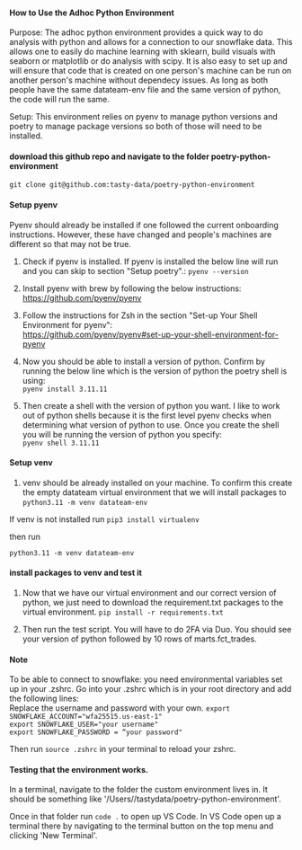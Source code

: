 #### How to Use the Adhoc Python Environment 

Purpose: The adhoc python environment provides a quick way to do analysis with python and allows for a connection to our snowflake data. This allows one to easily do machine learning with sklearn, build visuals with seaborn or matplotlib or do analysis with scipy. It is also easy to set up and will ensure that code that is created on one person's machine can be run on another person's machine without dependecy issues. As long as both people have the same datateam-env file and the same version of python, the code will run the same.

Setup: This environment relies on pyenv to manage python versions and poetry to manage package versions so both of those will need to be installed.

#### download this github repo and navigate to the folder poetry-python-environment
`git clone git@github.com:tasty-data/poetry-python-environment`


#### Setup pyenv
Pyenv should already be installed if one followed the current onboarding instructions. However, these have changed and people's machines are different so that may not be true.

1. Check if pyenv is installed. If pyenv is installed the below line will run and you can skip to section "Setup poetry".:
`pyenv --version`

2. Install pyenv with brew by following the below instructions:\
https://github.com/pyenv/pyenv

3. Follow the instructions for Zsh in the section "Set-up Your Shell Environment for pyenv":\
https://github.com/pyenv/pyenv#set-up-your-shell-environment-for-pyenv

4. Now you should be able to install a version of python. Confirm by running the below line which is the version of python the poetry shell is using:\
`pyenv install 3.11.11`

5. Then create a shell with the version of python you want. I like to work out of python shells because it is the first level pyenv checks when determining what version of python to use. Once you create the shell you will be running the version of python you specify:\
`pyenv shell 3.11.11`


#### Setup venv
1. venv should be already installed on your machine. To confirm this create the empty datateam virtual environment that we will install packages to
`python3.11 -m venv datateam-env`

If venv is not installed run 
`pip3 install virtualenv`

then run 

`python3.11 -m venv datateam-env`

#### install packages to venv and test it
1. Now that we have our virtual environment and our correct version of python, we just need to download the requirement.txt packages to the virtual environment.
`pip install -r requirements.txt`

2. Then run the test script. You will have to do 2FA via Duo. You should see your version of python followed by 10 rows of marts.fct_trades.


#### Note
To be able to connect to snowflake: you need environmental variables set up in your .zshrc. Go into your .zshrc which is in your root directory and add the following lines: \
Replace the username and password with your own.
`export SNOWFLAKE_ACCOUNT="wfa25515.us-east-1"` \
`export SNOWFLAKE_USER="your username"` \
`export SNOWFLAKE_PASSWORD = “your password"`

Then run `source .zshrc` in your terminal to reload your zshrc.

#### Testing that the environment works.
In a terminal, navigate to the folder the custom environment lives in. It should be something like '/Users/<your username>/tastydata/poetry-python-environment'.

Once in that folder run `code .` to open up VS Code. In VS Code open up a terminal there by navigating to the terminal button on the top menu and clicking 'New Terminal'.

